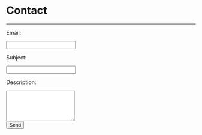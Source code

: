 # Contact

---

<form id="formaction" method="POST">
<p>Email: </p><input type="email" name="_replyto"><br>
<p>Subject: </p><input type="text" name="subject"><br>
<p>Description: </p><textarea name="description" rows="5"></textarea><br>
<input type="submit" value="Send">
</form>
<input type="hidden" name="_next" value="thanks.md" />
<input type="text" name="_gotcha" style="display:none" />
<br>
<script>
    var contactform = document.getElementById('formaction');
    contactform.setAttribute('action', '//formspree.io/' + 'maxraustin' + '@' + 'gmail' + '.' + 'com');
</script>
